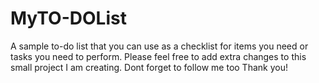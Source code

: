 # MyTO-DOList
A sample to-do list that you can use as a checklist for items you need or tasks you need to perform. 
Please feel free to add extra changes to this small project I am creating. Dont forget to follow me too
Thank you!
